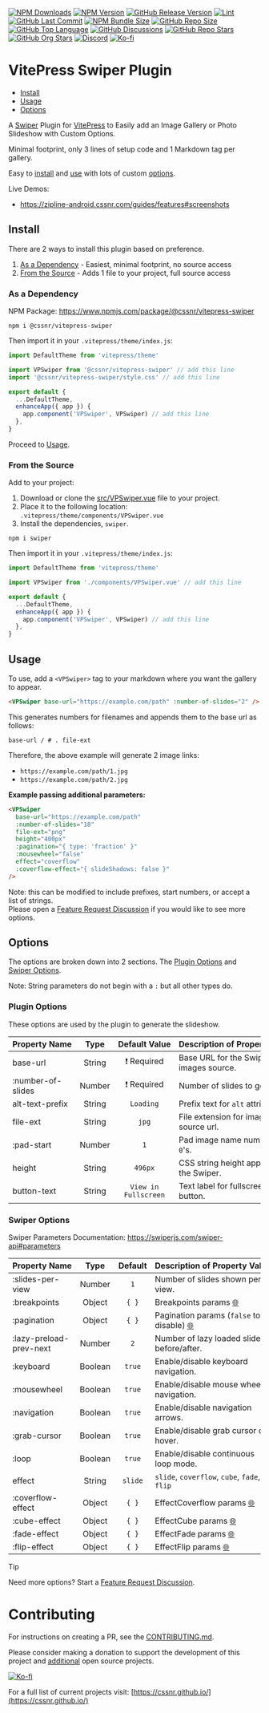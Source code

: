 [![NPM Downloads](https://img.shields.io/npm/dw/%40cssnr%2Fvitepress-swiper?logo=npm)](https://www.npmjs.com/package/@cssnr/vitepress-swiper)
[![NPM Version](https://img.shields.io/npm/v/%40cssnr%2Fvitepress-swiper?logo=npm)](https://www.npmjs.com/package/@cssnr/vitepress-swiper)
[![GitHub Release Version](https://img.shields.io/github/v/release/cssnr/vitepress-swiper?logo=github)](https://github.com/cssnr/vitepress-swiper/releases/latest)
[![Lint](https://img.shields.io/github/actions/workflow/status/cssnr/vitepress-swiper/lint.yaml?logo=cachet&label=lint)](https://github.com/cssnr/vitepress-swiper/actions/workflows/lint.yaml)
[![GitHub Last Commit](https://img.shields.io/github/last-commit/cssnr/vitepress-swiper?logo=github)](https://github.com/cssnr/vitepress-swiper/pulse)
[![NPM Bundle Size](https://img.shields.io/bundlephobia/min/%40cssnr%2Fvitepress-swiper?logo=npm)](https://bundlephobia.com/package/@cssnr/vitepress-swiper)
[![GitHub Repo Size](https://img.shields.io/github/repo-size/cssnr/vitepress-swiper?logo=bookstack&logoColor=white&label=repo%20size)](https://github.com/cssnr/vitepress-swiper)
[![GitHub Top Language](https://img.shields.io/github/languages/top/cssnr/vitepress-swiper?logo=htmx&logoColor=white)](https://github.com/cssnr/vitepress-swiper)
[![GitHub Discussions](https://img.shields.io/github/discussions/cssnr/vitepress-swiper?logo=github)](https://github.com/cssnr/vitepress-swiper/discussions)
[![GitHub Repo Stars](https://img.shields.io/github/stars/cssnr/vitepress-swiper?style=flat&logo=github)](https://github.com/cssnr/vitepress-swiper/stargazers)
[![GitHub Org Stars](https://img.shields.io/github/stars/cssnr?style=flat&logo=github&label=org%20stars)](https://cssnr.github.io/)
[![Discord](https://img.shields.io/discord/899171661457293343?logo=discord&logoColor=white&label=discord&color=7289da)](https://discord.gg/wXy6m2X8wY)
[![Ko-fi](https://img.shields.io/badge/Ko--fi-72a5f2?logo=kofi&label=support)](https://ko-fi.com/cssnr)

# VitePress Swiper Plugin

- [Install](#Install)
- [Usage](#Usage)
- [Options](#Options)

A [Swiper](https://swiperjs.com/) Plugin for [VitePress](https://vitepress.dev/) to Easily add an Image Gallery or Photo Slideshow with Custom Options.

Minimal footprint, only 3 lines of setup code and 1 Markdown tag per gallery.

Easy to [install](#Install) and [use](#Usage) with lots of custom [options](#Options).

Live Demos:

- https://zipline-android.cssnr.com/guides/features#screenshots

## Install

There are 2 ways to install this plugin based on preference.

1. [As a Dependency](#as-a-dependency) - Easiest, minimal footprint, no source access
2. [From the Source](#from-the-source) - Adds 1 file to your project, full source access

### As a Dependency

NPM Package: https://www.npmjs.com/package/@cssnr/vitepress-swiper

```shell
npm i @cssnr/vitepress-swiper
```

Then import it in your `.vitepress/theme/index.js`:

```javascript
import DefaultTheme from 'vitepress/theme'

import VPSwiper from '@cssnr/vitepress-swiper' // add this line
import '@cssnr/vitepress-swiper/style.css' // add this line

export default {
  ...DefaultTheme,
  enhanceApp({ app }) {
    app.component('VPSwiper', VPSwiper) // add this line
  },
}
```

Proceed to [Usage](#Usage).

### From the Source

Add to your project:

1. Download or clone the [src/VPSwiper.vue](src/VPSwiper.vue) file to your project.
2. Place it to the following location: `.vitepress/theme/components/VPSwiper.vue`
3. Install the dependencies, `swiper`.

```shell
npm i swiper
```

Then import it in your `.vitepress/theme/index.js`:

```javascript
import DefaultTheme from 'vitepress/theme'

import VPSwiper from './components/VPSwiper.vue' // add this line

export default {
  ...DefaultTheme,
  enhanceApp({ app }) {
    app.component('VPSwiper', VPSwiper) // add this line
  },
}
```

## Usage

To use, add a `<VPSwiper>` tag to your markdown where you want the gallery to appear.

```html
<VPSwiper base-url="https://example.com/path" :number-of-slides="2" />
```

This generates numbers for filenames and appends them to the base url as follows:

```text
base-url / # . file-ext
```

Therefore, the above example will generate 2 image links:

- `https://example.com/path/1.jpg`
- `https://example.com/path/2.jpg`

**Example passing additional parameters:**

```html
<VPSwiper
  base-url="https://example.com/path"
  :number-of-slides="18"
  file-ext="png"
  height="400px"
  :pagination="{ type: 'fraction' }"
  :mousewheel="false"
  effect="coverflow"
  :coverflow-effect="{ slideShadows: false }"
/>
```

Note: this can be modified to include prefixes, start numbers, or accept a list of strings.  
Please open a [Feature Request Discussion](https://github.com/cssnr/vitepress-swiper/discussions/categories/feature-requests) if you would like to see more options.

## Options

The options are broken down into 2 sections.
The [Plugin Options](#plugin-options) and [Swiper Options](#swiper-options).

Note: String parameters do not begin with a `:` but all other types do.

### Plugin Options

These options are used by the plugin to generate the slideshow.

| Property&nbsp;Name |  Type  |  Default&nbsp;Value  | Description&nbsp;of&nbsp;Property&nbsp;Value |
| :----------------- | :----: | :------------------: | :------------------------------------------- |
| base-url           | String |     ❗ Required      | Base URL for the Swiper images source.       |
| :number-of-slides  | Number |     ❗ Required      | Number of slides to generate.                |
| alt-text-prefix    | String |      `Loading`       | Prefix text for `alt` attributes.            |
| file-ext           | String |        `jpg`         | File extension for image source url.         |
| :pad-start         | Number |         `1`          | Pad image name numbers with `0`'s.           |
| height             | String |       `496px`        | CSS string height applied to the Swiper.     |
| button-text        | String | `View in Fullscreen` | Text label for fullscreen button.            |

### Swiper Options

Swiper Parameters Documentation: https://swiperjs.com/swiper-api#parameters

| Property&nbsp;Name      |  Type   | Default | Description&nbsp;of&nbsp;Property&nbsp;Value                                                       |
| :---------------------- | :-----: | :-----: | :------------------------------------------------------------------------------------------------- |
| :slides-per-view        | Number  |   `1`   | Number of slides shown per view.                                                                   |
| :breakpoints            | Object  |  `{ }`  | Breakpoints params [🌐](https://swiperjs.com/swiper-api#param-breakpoints)                         |
| :pagination             | Object  |  `{ }`  | Pagination params (`false` to disable) [🌐](https://swiperjs.com/swiper-api#pagination-parameters) |
| :lazy-preload-prev-next | Number  |   `2`   | Number of lazy loaded slides before/after.                                                         |
| :keyboard               | Boolean | `true`  | Enable/disable keyboard navigation.                                                                |
| :mousewheel             | Boolean | `true`  | Enable/disable mouse wheel navigation.                                                             |
| :navigation             | Boolean | `true`  | Enable/disable navigation arrows.                                                                  |
| :grab-cursor            | Boolean | `true`  | Enable/disable grab cursor on hover.                                                               |
| :loop                   | Boolean | `true`  | Enable/disable continuous loop mode.                                                               |
| effect                  | String  | `slide` | `slide`, `coverflow`, `cube`, `fade`, `flip`                                                       |
| :coverflow-effect       | Object  |  `{ }`  | EffectCoverflow params [🌐](https://swiperjs.com/swiper-api#coverflow-effect-parameters)           |
| :cube-effect            | Object  |  `{ }`  | EffectCube params [🌐](https://swiperjs.com/swiper-api#cube-effect-parameters)                     |
| :fade-effect            | Object  |  `{ }`  | EffectFade params [🌐](https://swiperjs.com/swiper-api#fade-effect-parameters)                     |
| :flip-effect            | Object  |  `{ }`  | EffectFlip params [🌐](https://swiperjs.com/swiper-api#flip-effect-parameters)                     |

> [!TIP]
> Need more options? Start a [Feature Request Discussion](https://github.com/cssnr/vitepress-swiper/discussions/categories/feature-requests).

# Contributing

For instructions on creating a PR, see the [CONTRIBUTING.md](https://github.com/cssnr/.github/blob/master/.github/CONTRIBUTING.md).

Please consider making a donation to support the development of this project
and [additional](https://cssnr.com/) open source projects.

[![Ko-fi](https://ko-fi.com/img/githubbutton_sm.svg)](https://ko-fi.com/cssnr)

For a full list of current projects visit: [https://cssnr.github.io/](https://cssnr.github.io/)
